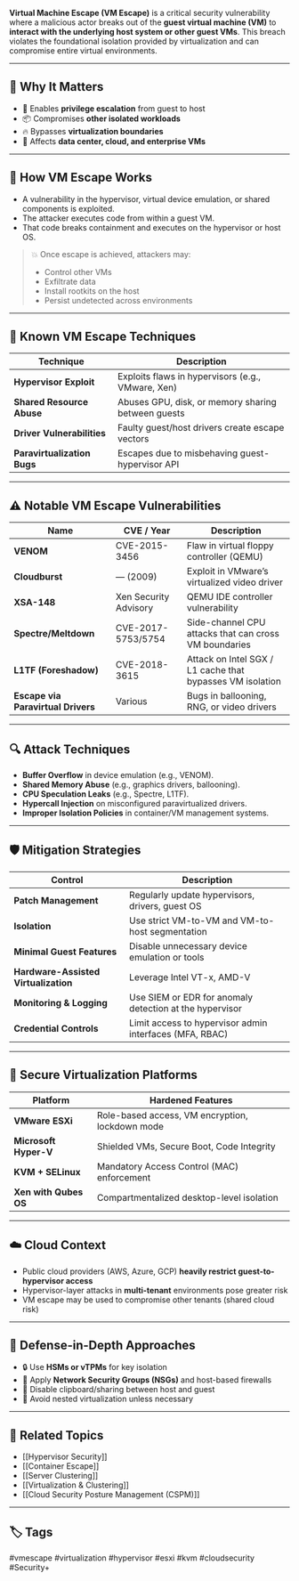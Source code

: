 **Virtual Machine Escape (VM Escape)** is a critical security vulnerability where a malicious actor breaks out of the **guest virtual machine (VM)** to **interact with the underlying host system or other guest VMs**. This breach violates the foundational isolation provided by virtualization and can compromise entire virtual environments.

---

## 🎯 Why It Matters

- 🚨 Enables **privilege escalation** from guest to host
- 📦 Compromises **other isolated workloads**
- 🔥 Bypasses **virtualization boundaries**
- 🧱 Affects **data center, cloud, and enterprise VMs**

---

## 🧱 How VM Escape Works

- A vulnerability in the hypervisor, virtual device emulation, or shared components is exploited.
- The attacker executes code from within a guest VM.
- That code breaks containment and executes on the hypervisor or host OS.

> 💥 Once escape is achieved, attackers may:
> - Control other VMs
> - Exfiltrate data
> - Install rootkits on the host
> - Persist undetected across environments

---

## 🧪 Known VM Escape Techniques

| Technique               | Description                                           |
|-------------------------|-------------------------------------------------------|
| **Hypervisor Exploit**  | Exploits flaws in hypervisors (e.g., VMware, Xen)     |
| **Shared Resource Abuse**| Abuses GPU, disk, or memory sharing between guests   |
| **Driver Vulnerabilities**| Faulty guest/host drivers create escape vectors     |
| **Paravirtualization Bugs**| Escapes due to misbehaving guest-hypervisor API     |

---

## ⚠️ Notable VM Escape Vulnerabilities

| Name       | CVE / Year       | Description                                        |
|------------|------------------|----------------------------------------------------|
| **VENOM**  | CVE-2015-3456    | Flaw in virtual floppy controller (QEMU)          |
| **Cloudburst** | — (2009)     | Exploit in VMware’s virtualized video driver      |
| **XSA-148**| Xen Security Advisory | QEMU IDE controller vulnerability           |
| **Spectre/Meltdown** | CVE-2017-5753/5754 | Side-channel CPU attacks that can cross VM boundaries |
| **L1TF (Foreshadow)** | CVE-2018-3615 | Attack on Intel SGX / L1 cache that bypasses VM isolation |
| **Escape via Paravirtual Drivers** | Various         | Bugs in ballooning, RNG, or video drivers         |

---

## 🔍 Attack Techniques

- **Buffer Overflow** in device emulation (e.g., VENOM).
- **Shared Memory Abuse** (e.g., graphics drivers, ballooning).
- **CPU Speculation Leaks** (e.g., Spectre, L1TF).
- **Hypercall Injection** on misconfigured paravirtualized drivers.
- **Improper Isolation Policies** in container/VM management systems.

---

## 🛡️ Mitigation Strategies

| Control                  | Description                                             |
|--------------------------|---------------------------------------------------------|
| **Patch Management**     | Regularly update hypervisors, drivers, guest OS         |
| **Isolation**            | Use strict VM-to-VM and VM-to-host segmentation         |
| **Minimal Guest Features**| Disable unnecessary device emulation or tools         |
| **Hardware-Assisted Virtualization**| Leverage Intel VT-x, AMD-V                  |
| **Monitoring & Logging** | Use SIEM or EDR for anomaly detection at the hypervisor |
| **Credential Controls**  | Limit access to hypervisor admin interfaces (MFA, RBAC) |

---

## 🧰 Secure Virtualization Platforms

| Platform              | Hardened Features                              |
|------------------------|------------------------------------------------|
| **VMware ESXi**         | Role-based access, VM encryption, lockdown mode|
| **Microsoft Hyper-V**   | Shielded VMs, Secure Boot, Code Integrity      |
| **KVM + SELinux**       | Mandatory Access Control (MAC) enforcement     |
| **Xen with Qubes OS**   | Compartmentalized desktop-level isolation      |

---

## ☁️ Cloud Context

- Public cloud providers (AWS, Azure, GCP) **heavily restrict guest-to-hypervisor access**
- Hypervisor-layer attacks in **multi-tenant** environments pose greater risk
- VM escape may be used to compromise other tenants (shared cloud risk)

---

## 🧩 Defense-in-Depth Approaches

- 🔒 Use **HSMs or vTPMs** for key isolation
- 🧱 Apply **Network Security Groups (NSGs)** and host-based firewalls
- 🛑 Disable clipboard/sharing between host and guest
- 🚫 Avoid nested virtualization unless necessary

---

## 📎 Related Topics

- [[Hypervisor Security]]
- [[Container Escape]]
- [[Server Clustering]]
- [[Virtualization & Clustering]]
- [[Cloud Security Posture Management (CSPM)]]

---

## 🏷 Tags

#vmescape #virtualization #hypervisor #esxi #kvm #cloudsecurity #Security+
